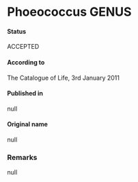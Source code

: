 Phoeococcus GENUS
=======

#### Status
ACCEPTED

#### According to
The Catalogue of Life, 3rd January 2011

#### Published in
null

#### Original name
null

### Remarks
null
